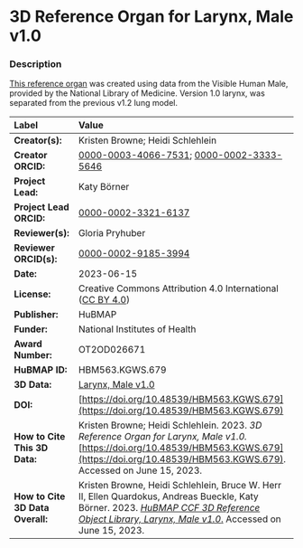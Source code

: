 # 3D Reference Organ for Larynx, Male v1.0

### Description
[This reference organ](https://humanatlas.io/3d-reference-library) was created using data from the Visible Human Male, provided by the National Library of Medicine. Version 1.0 larynx, was separated from the previous v1.2 lung model.

| Label | Value |
| :------------- |:-------------|
| **Creator(s):** | Kristen Browne; Heidi Schlehlein |
| **Creator ORCID:** | [0000-0003-4066-7531](https://orcid.org/0000-0003-4066-7531); [0000-0002-3333-5646](https://orcid.org/0000-0002-3333-5646)|
| **Project Lead:** | Katy B&ouml;rner |
| **Project Lead ORCID:** | [0000-0002-3321-6137](https://orcid.org/0000-0002-3321-6137) |
| **Reviewer(s):** | Gloria Pryhuber |
| **Reviewer ORCID(s):** |[0000-0002-9185-3994](https://doi.org/10.5072/0000-0002-9185-3994)|
| **Date:** | 2023-06-15 |
| **License:** | Creative Commons Attribution 4.0 International ([CC BY 4.0](https://creativecommons.org/licenses/by/4.0/)) |
| **Publisher:** | HuBMAP |
| **Funder:** | National Institutes of Health |
| **Award Number:** | OT2OD026671 |
| **HuBMAP ID:** | HBM563.KGWS.679 |
| **3D Data:** | [Larynx, Male v1.0](https://cdn.humanatlas.io/hra-releases/v1.4/models/3d-vh-m-larynx.glb) |
| **DOI:** | [https://doi.org/10.48539/HBM563.KGWS.679](https://doi.org/10.48539/HBM563.KGWS.679) |
| **How to Cite This 3D Data:** |  Kristen Browne; Heidi Schlehlein. 2023. *3D Reference Organ for Larynx, Male v1.0.* [https://doi.org/10.48539/HBM563.KGWS.679](https://doi.org/10.48539/HBM563.KGWS.679). Accessed on June 15, 2023. |
| **How to Cite 3D Data Overall:** | Kristen Browne, Heidi Schlehlein, Bruce W. Herr II, Ellen Quardokus, Andreas Bueckle, Katy B&ouml;rner. 2023. [*HuBMAP CCF 3D Reference Object Library, Larynx, Male v1.0*.](https://humanatlas.io/3d-reference-library) Accessed on June 15, 2023. | 

